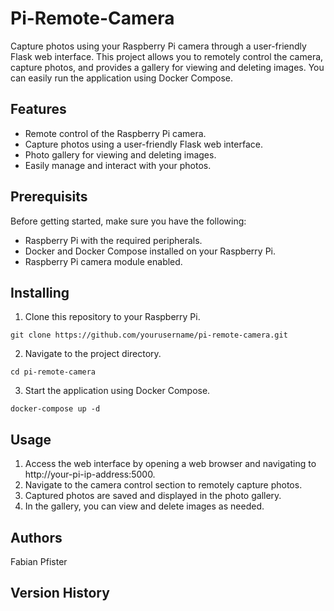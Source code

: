 # Pi-Remote-Camera
Capture photos using your Raspberry Pi camera through a user-friendly Flask web interface. This project allows you to remotely control the camera, capture photos, and provides a gallery for viewing and deleting images. You can easily run the application using Docker Compose.

## Features
* Remote control of the Raspberry Pi camera.
* Capture photos using a user-friendly Flask web interface.
* Photo gallery for viewing and deleting images.
* Easily manage and interact with your photos.

## Prerequisits
Before getting started, make sure you have the following:
* Raspberry Pi with the required peripherals.
* Docker and Docker Compose installed on your Raspberry Pi.
* Raspberry Pi camera module enabled.


## Installing
1. Clone this repository to your Raspberry Pi.
```
git clone https://github.com/yourusername/pi-remote-camera.git
```
2. Navigate to the project directory.
```
cd pi-remote-camera
```
3. Start the application using Docker Compose.
```
docker-compose up -d
```
## Usage
1. Access the web interface by opening a web browser and navigating to http://your-pi-ip-address:5000.
2. Navigate to the camera control section to remotely capture photos.
3. Captured photos are saved and displayed in the photo gallery.
4. In the gallery, you can view and delete images as needed.

## Authors

Fabian Pfister  

## Version History
